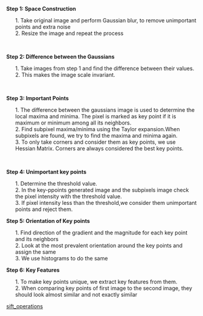 **Step 1: Space Construction**<br>
<ol>
  1. Take original image and perform Gaussian blur, to remove unimportant points and extra noise<br>
  2. Resize the image and repeat the process<br>
</ol><br>

**Step 2: Difference between the Gaussians**<br>
<ol>
  1. Take images from step 1 and find the difference between their values.<br>
  2. This makes the image scale invariant.<br>
</ol><br>

**Step 3: Important Points**<br>
<ol>
  1. The difference between the gaussians image is used to determine the local maxima and minima. The pixel is marked as key point if it is maximum or minimum among all its neighbors.<br>
  2. Find subpixel maxima/minima using the Taylor expansion.When subpixels are found, we try to find the maxima and minima again.<br>
  3. To only take corners and consider them as key points, we use Hessian Matrix. Corners are always considered the best key points.<br> 
</ol><br>

**Step 4: Unimportant key points**<br>
<ol>
  1. Determine the threshold value.<br>
  2. In the key-ppoints generated image and the subpixels image check the pixel intensity with the threshold value.<br>
  3. If pixel intensity less than the threshold,we consider them unimportant points and reject them.<br>
</ol>

**Step 5: Orientation of Key points**<br>
<ol>
  1. Find direction of the gradient and the magnitude for each key point and its neighbors<br>
  2. Look at the most prevalent orientation around the key points and assign the same<br>
  3. We use histograms to do the same<br>
</ol>

**Step 6: Key Features**<br>
<ol>
  1. To make key points unique, we extract key features from them.<br>
  2. When comparing key points of first image to the second image, they should look almost similar and not exactly similar<br>
</ol>

[sift_operations](https://github.com/madhuragandhe/Image_Processing/blob/master/MachineLearning_Concepts/SIFT/sift_operations.py)
